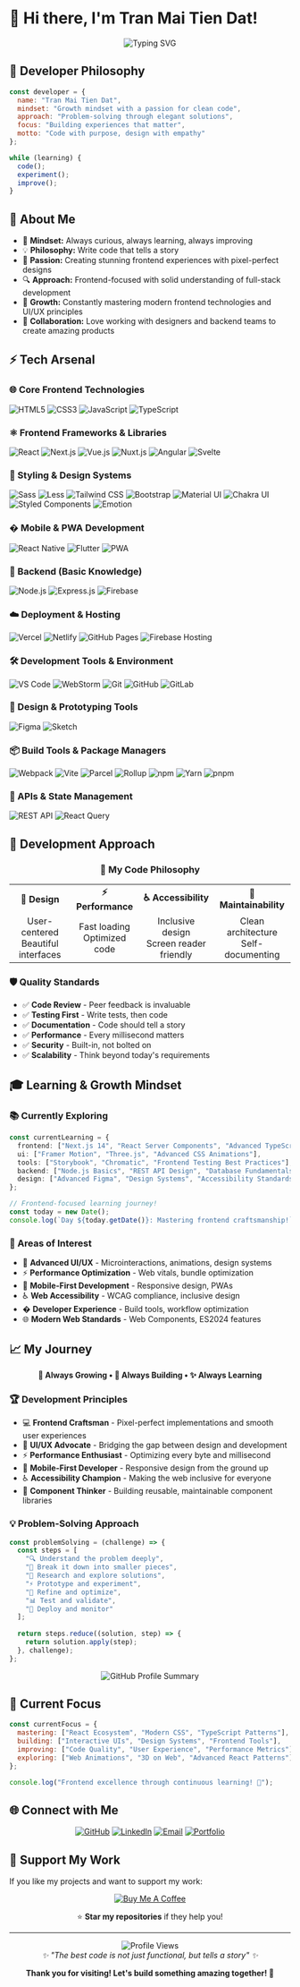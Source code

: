 # 👋 Hi there, I'm Tran Mai Tien Dat!

<div align="center">
  <img src="https://readme-typing-svg.herokuapp.com?font=Fira+Code&weight=600&size=28&duration=4000&pause=1000&color=2196F3&center=true&vCenter=true&width=600&lines=Full+Stack+Developer;Code+Craftsman;Tech+Explorer;Digital+Creator" alt="Typing SVG" />
</div>

## 🎯 Developer Philosophy

```javascript
const developer = {
  name: "Tran Mai Tien Dat",
  mindset: "Growth mindset with a passion for clean code",
  approach: "Problem-solving through elegant solutions",
  focus: "Building experiences that matter",
  motto: "Code with purpose, design with empathy"
};

while (learning) {
  code();
  experiment();
  improve();
}
```

## 🚀 About Me

- 🧠 **Mindset:** Always curious, always learning, always improving
- 💡 **Philosophy:** Write code that tells a story
- 🎨 **Passion:** Creating stunning frontend experiences with pixel-perfect designs
- 🔍 **Approach:** Frontend-focused with solid understanding of full-stack development
- 🌱 **Growth:** Constantly mastering modern frontend technologies and UI/UX principles
- 🤝 **Collaboration:** Love working with designers and backend teams to create amazing products

## ⚡ Tech Arsenal

### 🌐 Core Frontend Technologies
![HTML5](https://img.shields.io/badge/-HTML5-E34F26?style=flat-square&logo=html5&logoColor=white)
![CSS3](https://img.shields.io/badge/-CSS3-1572B6?style=flat-square&logo=css3&logoColor=white)
![JavaScript](https://img.shields.io/badge/-JavaScript-F7DF1E?style=flat-square&logo=javascript&logoColor=black)
![TypeScript](https://img.shields.io/badge/-TypeScript-3178C6?style=flat-square&logo=typescript&logoColor=white)

### ⚛️ Frontend Frameworks & Libraries
![React](https://img.shields.io/badge/-React-61DAFB?style=flat-square&logo=react&logoColor=black)
![Next.js](https://img.shields.io/badge/-Next.js-000000?style=flat-square&logo=next.js&logoColor=white)
![Vue.js](https://img.shields.io/badge/-Vue.js-4FC08D?style=flat-square&logo=vue.js&logoColor=white)
![Nuxt.js](https://img.shields.io/badge/-Nuxt.js-00C58E?style=flat-square&logo=nuxt.js&logoColor=white)
![Angular](https://img.shields.io/badge/-Angular-DD0031?style=flat-square&logo=angular&logoColor=white)
![Svelte](https://img.shields.io/badge/-Svelte-FF3E00?style=flat-square&logo=svelte&logoColor=white)

### 🎨 Styling & Design Systems
![Sass](https://img.shields.io/badge/-Sass-CC6699?style=flat-square&logo=sass&logoColor=white)
![Less](https://img.shields.io/badge/-Less-1D365D?style=flat-square&logo=less&logoColor=white)
![Tailwind CSS](https://img.shields.io/badge/-Tailwind%20CSS-38B2AC?style=flat-square&logo=tailwind-css&logoColor=white)
![Bootstrap](https://img.shields.io/badge/-Bootstrap-7952B3?style=flat-square&logo=bootstrap&logoColor=white)
![Material UI](https://img.shields.io/badge/-Material%20UI-0081CB?style=flat-square&logo=material-ui&logoColor=white)
![Chakra UI](https://img.shields.io/badge/-Chakra%20UI-319795?style=flat-square&logo=chakra-ui&logoColor=white)
![Styled Components](https://img.shields.io/badge/-Styled%20Components-DB7093?style=flat-square&logo=styled-components&logoColor=white)
![Emotion](https://img.shields.io/badge/-Emotion-D36AC2?style=flat-square&logo=emotion&logoColor=white)

### � Mobile & PWA Development
![React Native](https://img.shields.io/badge/-React%20Native-61DAFB?style=flat-square&logo=react&logoColor=black)
![Flutter](https://img.shields.io/badge/-Flutter-02569B?style=flat-square&logo=flutter&logoColor=white)
![PWA](https://img.shields.io/badge/-PWA-5A0FC8?style=flat-square&logo=pwa&logoColor=white)

### 🔧 Backend (Basic Knowledge)
![Node.js](https://img.shields.io/badge/-Node.js-339933?style=flat-square&logo=node.js&logoColor=white)
![Express.js](https://img.shields.io/badge/-Express.js-000000?style=flat-square&logo=express&logoColor=white)
![Firebase](https://img.shields.io/badge/-Firebase-FFCA28?style=flat-square&logo=firebase&logoColor=black)

### ☁️ Deployment & Hosting
![Vercel](https://img.shields.io/badge/-Vercel-000000?style=flat-square&logo=vercel&logoColor=white)
![Netlify](https://img.shields.io/badge/-Netlify-00C7B7?style=flat-square&logo=netlify&logoColor=white)
![GitHub Pages](https://img.shields.io/badge/-GitHub%20Pages-222222?style=flat-square&logo=github-pages&logoColor=white)
![Firebase Hosting](https://img.shields.io/badge/-Firebase%20Hosting-FFCA28?style=flat-square&logo=firebase&logoColor=black)

### 🛠️ Development Tools & Environment
![VS Code](https://img.shields.io/badge/-VS%20Code-007ACC?style=flat-square&logo=visual-studio-code&logoColor=white)
![WebStorm](https://img.shields.io/badge/-WebStorm-000000?style=flat-square&logo=webstorm&logoColor=white)
![Git](https://img.shields.io/badge/-Git-F05032?style=flat-square&logo=git&logoColor=white)
![GitHub](https://img.shields.io/badge/-GitHub-181717?style=flat-square&logo=github&logoColor=white)
![GitLab](https://img.shields.io/badge/-GitLab-FC6D26?style=flat-square&logo=gitlab&logoColor=white)

### 🎨 Design & Prototyping Tools
![Figma](https://img.shields.io/badge/-Figma-F24E1E?style=flat-square&logo=figma&logoColor=white)
![Sketch](https://img.shields.io/badge/-Sketch-F7B500?style=flat-square&logo=sketch&logoColor=black)


### 📦 Build Tools & Package Managers
![Webpack](https://img.shields.io/badge/-Webpack-8DD6F9?style=flat-square&logo=webpack&logoColor=black)
![Vite](https://img.shields.io/badge/-Vite-646CFF?style=flat-square&logo=vite&logoColor=white)
![Parcel](https://img.shields.io/badge/-Parcel-DA632A?style=flat-square&logo=parcel&logoColor=white)
![Rollup](https://img.shields.io/badge/-Rollup-EC4A3F?style=flat-square&logo=rollup.js&logoColor=white)
![npm](https://img.shields.io/badge/-npm-CB3837?style=flat-square&logo=npm&logoColor=white)
![Yarn](https://img.shields.io/badge/-Yarn-2C8EBB?style=flat-square&logo=yarn&logoColor=white)
![pnpm](https://img.shields.io/badge/-pnpm-F69220?style=flat-square&logo=pnpm&logoColor=white)

### 🔄 APIs & State Management
![REST API](https://img.shields.io/badge/-REST%20API-009688?style=flat-square&logo=fastapi&logoColor=white)
![React Query](https://img.shields.io/badge/-React%20Query-FF4154?style=flat-square&logo=react-query&logoColor=white)

## 🎨 Development Approach

<div align="center">

### 🎯 My Code Philosophy

</div>

<table align="center">
<tr>
<td align="center"><strong>🎨 Design</strong></td>
<td align="center"><strong>⚡ Performance</strong></td>
<td align="center"><strong>♿ Accessibility</strong></td>
<td align="center"><strong>🔧 Maintainability</strong></td>
</tr>
<tr>
<td align="center">User-centered<br/>Beautiful interfaces</td>
<td align="center">Fast loading<br/>Optimized code</td>
<td align="center">Inclusive design<br/>Screen reader friendly</td>
<td align="center">Clean architecture<br/>Self-documenting</td>
</tr>
</table>

### 🛡️ Quality Standards
- ✅ **Code Review** - Peer feedback is invaluable
- ✅ **Testing First** - Write tests, then code
- ✅ **Documentation** - Code should tell a story
- ✅ **Performance** - Every millisecond matters
- ✅ **Security** - Built-in, not bolted on
- ✅ **Scalability** - Think beyond today's requirements

## 🎓 Learning & Growth Mindset

### 📚 Currently Exploring
```typescript
const currentLearning = {
  frontend: ["Next.js 14", "React Server Components", "Advanced TypeScript"],
  ui: ["Framer Motion", "Three.js", "Advanced CSS Animations"],  
  tools: ["Storybook", "Chromatic", "Frontend Testing Best Practices"],
  backend: ["Node.js Basics", "REST API Design", "Database Fundamentals"],
  design: ["Advanced Figma", "Design Systems", "Accessibility Standards"]
};

// Frontend-focused learning journey!
const today = new Date();
console.log(`Day ${today.getDate()}: Mastering frontend craftsmanship!`);
```

### 🎯 Areas of Interest
- 🎨 **Advanced UI/UX** - Microinteractions, animations, design systems
- ⚡ **Performance Optimization** - Web vitals, bundle optimization
- 📱 **Mobile-First Development** - Responsive design, PWAs
- ♿ **Web Accessibility** - WCAG compliance, inclusive design
- � **Developer Experience** - Build tools, workflow optimization
- 🌐 **Modern Web Standards** - Web Components, ES2024 features

## 📈 My Journey

<div align="center">
  
**🌱 Always Growing • 🚀 Always Building • ✨ Always Learning**

</div>

### 🏆 Development Principles
- 💻 **Frontend Craftsman** - Pixel-perfect implementations and smooth user experiences
- 🎨 **UI/UX Advocate** - Bridging the gap between design and development
- ⚡ **Performance Enthusiast** - Optimizing every byte and millisecond
- 📱 **Mobile-First Developer** - Responsive design from the ground up
- ♿ **Accessibility Champion** - Making the web inclusive for everyone
- 🧩 **Component Thinker** - Building reusable, maintainable component libraries

### 💡 Problem-Solving Approach

```javascript
const problemSolving = (challenge) => {
  const steps = [
    "🔍 Understand the problem deeply",
    "📝 Break it down into smaller pieces",
    "🧠 Research and explore solutions",
    "⚡ Prototype and experiment",
    "🔧 Refine and optimize",
    "📊 Test and validate",
    "🚀 Deploy and monitor"
  ];
  
  return steps.reduce((solution, step) => {
    return solution.apply(step);
  }, challenge);
};
```

<div align="center">
  <img src="https://github-profile-summary-cards.vercel.app/api/cards/profile-details?username=TranMaiTienDat&theme=tokyonight" alt="GitHub Profile Summary" />
</div>

## 🎯 Current Focus

```javascript
const currentFocus = {
  mastering: ["React Ecosystem", "Modern CSS", "TypeScript Patterns"],
  building: ["Interactive UIs", "Design Systems", "Frontend Tools"],
  improving: ["Code Quality", "User Experience", "Performance Metrics"],
  exploring: ["Web Animations", "3D on Web", "Advanced React Patterns"]
};

console.log("Frontend excellence through continuous learning! 🚀");
```

## 🌐 Connect with Me

<div align="center">
  
[![GitHub](https://img.shields.io/badge/-GitHub-181717?style=for-the-badge&logo=github&logoColor=white)](https://github.com/TranMaiTienDat)
[![LinkedIn](https://img.shields.io/badge/-LinkedIn-0A66C2?style=for-the-badge&logo=linkedin&logoColor=white)](https://linkedin.com/in/tranmaitiendat)
[![Email](https://img.shields.io/badge/-Email-EA4335?style=for-the-badge&logo=gmail&logoColor=white)](mailto:tranmaitiendat@gmail.com)
[![Portfolio](https://img.shields.io/badge/-Portfolio-FF6B6B?style=for-the-badge&logo=safari&logoColor=white)](https://tranmaitiendat.github.io)

</div>

## 💝 Support My Work

If you like my projects and want to support my work:

<div align="center">
  
[![Buy Me A Coffee](https://img.shields.io/badge/-Buy%20Me%20A%20Coffee-FFDD00?style=for-the-badge&logo=buy-me-a-coffee&logoColor=black)](https://buymeacoffee.com/tranmaitiendat)

⭐ **Star my repositories** if they help you!

</div>

---

<div align="center">
  <img src="https://komarev.com/ghpvc/?username=TranMaiTienDat&label=Profile%20Views&color=2196F3&style=flat-square" alt="Profile Views" />
</div>

<div align="center">
  <i>✨ "The best code is not just functional, but tells a story" ✨</i>
</div>

<div align="center">
  
**Thank you for visiting! Let's build something amazing together! 🚀**

</div>
